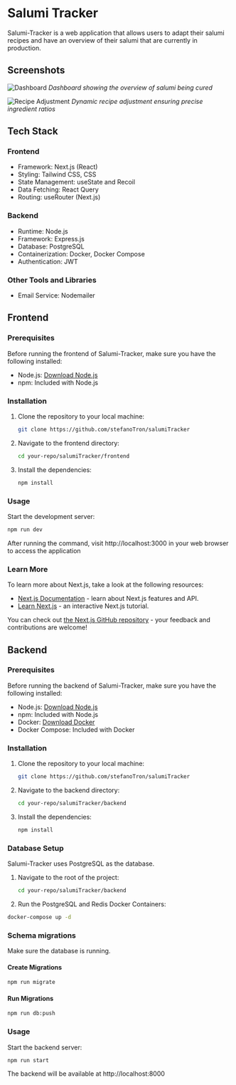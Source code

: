 # Salumi Tracker

Salumi-Tracker is a web application that allows users to adapt their salumi recipes and have an overview of their salumi that are currently in production.
## Screenshots
![Dashboard](https://github.com/leonhardSensi/salumiTracker/assets/108275034/8abc6826-eef6-49bd-9d96-138b1feb3ef0.png)
*Dashboard showing the overview of salumi being cured*

![Recipe Adjustment](https://github.com/leonhardSensi/salumiTracker/assets/108275034/4a261419-1a8d-45e1-a647-f5ff41ea76c2.png)
*Dynamic recipe adjustment ensuring precise ingredient ratios*

## Tech Stack
### Frontend 
- Framework: Next.js (React)
- Styling: Tailwind CSS, CSS
- State Management: useState and Recoil
- Data Fetching: React Query
- Routing: useRouter (Next.js)

### Backend
- Runtime: Node.js
- Framework: Express.js
- Database: PostgreSQL
- Containerization: Docker, Docker Compose
- Authentication: JWT

### Other Tools and Libraries
- Email Service: Nodemailer

## Frontend

### Prerequisites

Before running the frontend of Salumi-Tracker, make sure you have the following installed:

- Node.js: [Download Node.js](https://nodejs.org/)
- npm: Included with Node.js

### Installation

1.  Clone the repository to your local machine:

    ```bash
    git clone https://github.com/stefanoTron/salumiTracker
    ```

2.  Navigate to the frontend directory:

    ```bash
    cd your-repo/salumiTracker/frontend
    ```

3.  Install the dependencies:
    ```bash
    npm install
    ```

### Usage

Start the development server:

```bash
npm run dev
```

After running the command, visit http://localhost:3000 in your web browser to access the application

### Learn More

To learn more about Next.js, take a look at the following resources:

- [Next.js Documentation](https://nextjs.org/docs) - learn about Next.js features and API.
- [Learn Next.js](https://nextjs.org/learn) - an interactive Next.js tutorial.

You can check out [the Next.js GitHub repository](https://github.com/vercel/next.js/) - your feedback and contributions are welcome!

## Backend

### Prerequisites

Before running the backend of Salumi-Tracker, make sure you have the following installed:

- Node.js: [Download Node.js](https://nodejs.org)
- npm: Included with Node.js
- Docker: [Download Docker](https://www.docker.com)
- Docker Compose: Included with Docker

### Installation

1.  Clone the repository to your local machine:

    ```bash
    git clone https://github.com/stefanoTron/salumiTracker
    ```

2.  Navigate to the backend directory:
    ```bash
    cd your-repo/salumiTracker/backend
    ```
3.  Install the dependencies:
    ```bash
    npm install
    ```

### Database Setup

Salumi-Tracker uses PostgreSQL as the database.

1. Navigate to the root of the project:

   ```bash
   cd your-repo/salumiTracker/backend
   ```

2. Run the PostgreSQL and Redis Docker Containers:

```bash
docker-compose up -d
```

### Schema migrations

Make sure the database is running.

#### Create Migrations

```bash
npm run migrate
```

#### Run Migrations

```bash
npm run db:push
```


### Usage

Start the backend server:

```bash
npm run start
```

The backend will be available at http://localhost:8000

